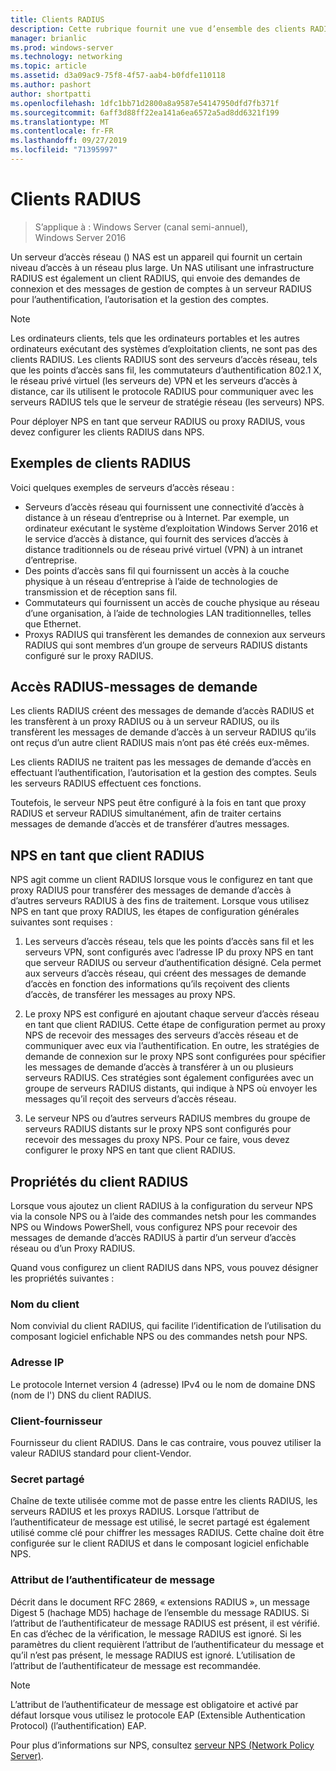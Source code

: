 ```yaml
---
title: Clients RADIUS
description: Cette rubrique fournit une vue d’ensemble des clients RADIUS pour le serveur NPS (Network Policy Server) dans Windows Server 2016.
manager: brianlic
ms.prod: windows-server
ms.technology: networking
ms.topic: article
ms.assetid: d3a09ac9-75f8-4f57-aab4-b0fdfe110118
ms.author: pashort
author: shortpatti
ms.openlocfilehash: 1dfc1bb71d2800a8a9587e54147950dfd7fb371f
ms.sourcegitcommit: 6aff3d88ff22ea141a6ea6572a5ad8dd6321f199
ms.translationtype: MT
ms.contentlocale: fr-FR
ms.lasthandoff: 09/27/2019
ms.locfileid: "71395997"
---
```

# <a name="radius-clients"></a>Clients RADIUS

>S’applique à : Windows Server (canal semi-annuel), Windows Server 2016

Un serveur d’accès réseau \(\) NAS est un appareil qui fournit un certain niveau d’accès à un réseau plus large. Un NAS utilisant une infrastructure RADIUS est également un client RADIUS, qui envoie des demandes de connexion et des messages de gestion de comptes à un serveur RADIUS pour l’authentification, l’autorisation et la gestion des comptes.

>[!NOTE]
>Les ordinateurs clients, tels que les ordinateurs portables et les autres ordinateurs exécutant des systèmes d’exploitation clients, ne sont pas des clients RADIUS. Les clients RADIUS sont des serveurs d’accès réseau, tels que les points d’accès sans fil, les commutateurs d’authentification 802.1 X, le réseau privé virtuel \(les serveurs de\) VPN et les serveurs d’accès à distance, car ils utilisent le protocole RADIUS pour communiquer avec les serveurs RADIUS tels que le serveur de stratégie réseau \(les serveurs\) NPS.

Pour déployer NPS en tant que serveur RADIUS ou proxy RADIUS, vous devez configurer les clients RADIUS dans NPS.

## <a name="radius-client-examples"></a>Exemples de clients RADIUS

Voici quelques exemples de serveurs d’accès réseau :

- Serveurs d’accès réseau qui fournissent une connectivité d’accès à distance à un réseau d’entreprise ou à Internet. Par exemple, un ordinateur exécutant le système d’exploitation Windows Server 2016 et le service d’accès à distance, qui fournit des services d’accès à distance traditionnels ou de réseau privé virtuel (VPN) à un intranet d’entreprise.
- Des points d’accès sans fil qui fournissent un accès à la couche physique à un réseau d’entreprise à l’aide de technologies de transmission et de réception sans fil.
- Commutateurs qui fournissent un accès de couche physique au réseau d’une organisation, à l’aide de technologies LAN traditionnelles, telles que Ethernet.
- Proxys RADIUS qui transfèrent les demandes de connexion aux serveurs RADIUS qui sont membres d’un groupe de serveurs RADIUS distants configuré sur le proxy RADIUS.

## <a name="radius-access-request-messages"></a>Accès RADIUS-messages de demande

Les clients RADIUS créent des messages de demande d’accès RADIUS et les transfèrent à un proxy RADIUS ou à un serveur RADIUS, ou ils transfèrent les messages de demande d’accès à un serveur RADIUS qu’ils ont reçus d’un autre client RADIUS mais n’ont pas été créés eux-mêmes.

Les clients RADIUS ne traitent pas les messages de demande d’accès en effectuant l’authentification, l’autorisation et la gestion des comptes. Seuls les serveurs RADIUS effectuent ces fonctions.

Toutefois, le serveur NPS peut être configuré à la fois en tant que proxy RADIUS et serveur RADIUS simultanément, afin de traiter certains messages de demande d’accès et de transférer d’autres messages.

## <a name="nps-as-a-radius-client"></a>NPS en tant que client RADIUS

NPS agit comme un client RADIUS lorsque vous le configurez en tant que proxy RADIUS pour transférer des messages de demande d’accès à d’autres serveurs RADIUS à des fins de traitement. Lorsque vous utilisez NPS en tant que proxy RADIUS, les étapes de configuration générales suivantes sont requises :

1. Les serveurs d’accès réseau, tels que les points d’accès sans fil et les serveurs VPN, sont configurés avec l’adresse IP du proxy NPS en tant que serveur RADIUS ou serveur d’authentification désigné. Cela permet aux serveurs d’accès réseau, qui créent des messages de demande d’accès en fonction des informations qu’ils reçoivent des clients d’accès, de transférer les messages au proxy NPS.

2. Le proxy NPS est configuré en ajoutant chaque serveur d’accès réseau en tant que client RADIUS. Cette étape de configuration permet au proxy NPS de recevoir des messages des serveurs d’accès réseau et de communiquer avec eux via l’authentification. En outre, les stratégies de demande de connexion sur le proxy NPS sont configurées pour spécifier les messages de demande d’accès à transférer à un ou plusieurs serveurs RADIUS. Ces stratégies sont également configurées avec un groupe de serveurs RADIUS distants, qui indique à NPS où envoyer les messages qu’il reçoit des serveurs d’accès réseau.

3. Le serveur NPS ou d’autres serveurs RADIUS membres du groupe de serveurs RADIUS distants sur le proxy NPS sont configurés pour recevoir des messages du proxy NPS. Pour ce faire, vous devez configurer le proxy NPS en tant que client RADIUS.

## <a name="radius-client-properties"></a>Propriétés du client RADIUS

Lorsque vous ajoutez un client RADIUS à la configuration du serveur NPS via la console NPS ou à l’aide des commandes netsh pour les commandes NPS ou Windows PowerShell, vous configurez NPS pour recevoir des messages de demande d’accès RADIUS à partir d’un serveur d’accès réseau ou d’un Proxy RADIUS.

Quand vous configurez un client RADIUS dans NPS, vous pouvez désigner les propriétés suivantes :

### <a name="client-name"></a>Nom du client

 Nom convivial du client RADIUS, qui facilite l’identification de l’utilisation du composant logiciel enfichable NPS ou des commandes netsh pour NPS.

### <a name="ip-address"></a>Adresse IP

Le protocole Internet version 4 \(adresse\) IPv4 ou le nom de domaine DNS \(nom de l'\) DNS du client RADIUS.

### <a name="client-vendor"></a>Client-fournisseur

Fournisseur du client RADIUS. Dans le cas contraire, vous pouvez utiliser la valeur RADIUS standard pour client-Vendor.

### <a name="shared-secret"></a>Secret partagé

Chaîne de texte utilisée comme mot de passe entre les clients RADIUS, les serveurs RADIUS et les proxys RADIUS. Lorsque l’attribut de l’authentificateur de message est utilisé, le secret partagé est également utilisé comme clé pour chiffrer les messages RADIUS. Cette chaîne doit être configurée sur le client RADIUS et dans le composant logiciel enfichable NPS.

### <a name="message-authenticator-attribute"></a>Attribut de l’authentificateur de message

Décrit dans le document RFC 2869, « extensions RADIUS », un message Digest 5 \(hachage MD5\) hachage de l’ensemble du message RADIUS. Si l’attribut de l’authentificateur de message RADIUS est présent, il est vérifié. En cas d’échec de la vérification, le message RADIUS est ignoré. Si les paramètres du client requièrent l’attribut de l’authentificateur du message et qu’il n’est pas présent, le message RADIUS est ignoré. L’utilisation de l’attribut de l’authentificateur de message est recommandée.

>[!NOTE]
>L’attribut de l’authentificateur de message est obligatoire et activé par défaut lorsque vous utilisez le protocole EAP (Extensible Authentication Protocol) \(l’authentification\) EAP. 

Pour plus d’informations sur NPS, consultez [serveur NPS (Network Policy Server)](nps-top.md).

